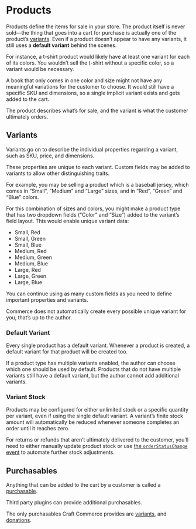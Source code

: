 # Products

Products define the items for sale in your store. The product itself is never sold—the thing that goes into a cart for purchase is actually one of the product’s [variants](#variants). Even if a product doesn’t appear to have any variants, it still uses a **default variant** behind the scenes.

For instance, a t-shirt product would likely have at least one variant for each of its colors. You wouldn’t sell the t-shirt without a specific color, so a variant would be necessary.

A book that only comes in one color and size might not have any meaningful variations for the customer to choose. It would still have a specific SKU and dimensions, so a single implicit variant exists and gets added to the cart.

The product describes what’s for sale, and the variant is what the customer ultimately orders.

## Variants

Variants go on to describe the individual properties regarding a variant, such as SKU, price, and dimensions.

These properties are unique to each variant. Custom fields may be added to variants to allow other distinguishing traits.

For example, you may be selling a product which is a baseball jersey, which comes in “Small”, “Medium” and “Large” sizes, and in “Red”, “Green” and “Blue” colors.

For this combination of sizes and colors, you might make a product type that has two dropdown fields (“Color” and “Size”) added to the variant’s field layout.
This would enable unique variant data:

- Small, Red
- Small, Green
- Small, Blue
- Medium, Red
- Medium, Green
- Medium, Blue
- Large, Red
- Large, Green
- Large, Blue

You can continue using as many custom fields as you need to define important properties and variants.

Commerce does not automatically create every possible unique variant for you, that’s up to the author.

### Default Variant

Every single product has a default variant. Whenever a product is created, a default variant for that product will be created too.

If a product type has multiple variants enabled, the author can choose which one should be used by default. Products that do not have multiple variants still have a default variant, but the author cannot add additional variants.

### Variant Stock

Products may be configured for either unlimited stock or a specific quantity per variant, even if using the single default variant. A variant’s finite stock amount will automatically be reduced whenever someone completes an order until it reaches zero.

For returns or refunds that aren’t ultimately delivered to the customer, you’ll need to either manually update product stock or use [the `orderStatusChange` event](events.md#orderstatuschange) to automate further stock adjustments.

## Purchasables

Anything that can be added to the cart by a customer is called a [purchasable](purchasables.md).

Third party plugins can provide additional purchasables.

The only purchasables Craft Commerce provides are [variants](#variants), and [donations](donations.md).
